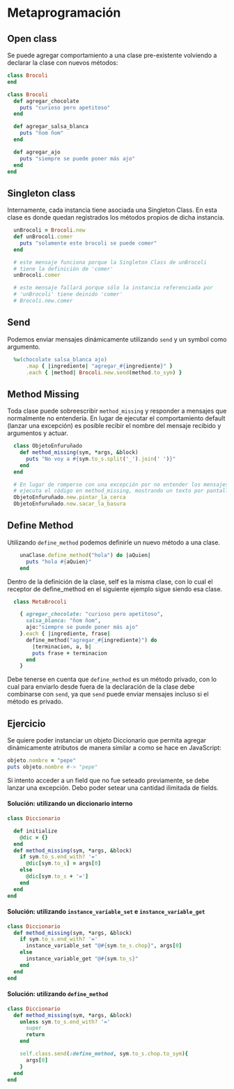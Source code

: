 # Metaprogramación

## Open class

Se puede agregar comportamiento a una clase pre-existente volviendo a declarar la clase con nuevos métodos:

```ruby
class Brocoli
end

class Brocoli
  def agregar_chocolate
    puts "curioso pero apetitoso"
  end

  def agregar_salsa_blanca
    puts "ñom ñom"
  end

  def agregar_ajo
    puts "siempre se puede poner más ajo"
  end
end
```

## Singleton class

Internamente, cada instancia tiene asociada una Singleton Class.
En esta clase es donde quedan registrados los métodos propios de dicha instancia.

```ruby
  unBrocoli = Brocoli.new
  def unBrocoli.comer
    puts "solamente este brocoli se puede comer"
  end

  # este mensaje funciona porque la Singleton Class de unBrocoli
  # tiene la definición de 'comer'
  unBrocoli.comer

  # este mensaje fallará porque sólo la instancia referenciada por
  # 'unBrocoli' tiene deinido 'comer'
  # Brocoli.new.comer 
```

## Send

Podemos enviar mensajes dinámicamente utilizando `send` y un symbol como argumento.

```ruby
  %w(chocolate salsa_blanca ajo)
      .map { |ingrediente| "agregar_#{ingrediente}" }
      .each { |method| Brocoli.new.send(method.to_sym) }
```

## Method Missing

Toda clase puede sobreescribir `method_missing` y responder a mensajes que normalmente no entendería.
En lugar de ejecutar el comportamiento default (lanzar una excepción) es posible recibir el nombre del mensaje recibido y
argumentos y actuar.

```ruby
  class ObjetoEnfuruñado
    def method_missing(sym, *args, &block)
      puts "No voy a #{sym.to_s.split('_').join(' ')}"
    end
  end

  # En lugar de romperse con una excepción por no entender los mensajes
  # ejecuta el código en method_missing, mostrando un texto por pantalla.
  ObjetoEnfuruñado.new.pintar_la_cerca
  ObjetoEnfuruñado.new.sacar_la_basura

```

## Define Method

Utilizando `define_method` podemos definirle un nuevo método a una clase.

```ruby
    unaClase.define_method("hola") do |aQuien|
      puts "hola #{aQuien}"
    end
```
Dentro de la definición de la clase, self es la misma clase, con lo cual
el receptor de define_method en el siguiente ejemplo sigue siendo esa clase.

```ruby
  class MetaBrocoli

    { agregar_chocolate: "curioso pero apetitoso",
      salsa_blanca: "ñom ñom",
      ajo:"siempre se puede poner más ajo"
    }.each { |ingrediente, frase|
      define_method("agregar_#{ingrediente}") do
        |terminacion, a, b|
        puts frase + terminacion
      end
    }
```

Debe tenerse en cuenta que `define_method` es un método privado, con lo cual
para enviarlo desde fuera de la declaración de la clase debe combinarse con `send`, ya que `send`
puede enviar mensajes incluso si el método es privado.

## Ejercicio

Se quiere poder instanciar un objeto Diccionario
que permita agregar dinámicamente atributos de manera similar a
como se hace en JavaScript:

```ruby
objeto.nombre = "pepe"
puts objeto.nombre #-> "pepe"
```
Si intento acceder a un field que no fue seteado previamente, se debe lanzar una excepción.
Debo poder setear una cantidad ilimitada de fields.

#### Solución: utilizando un diccionario interno

```ruby
class Diccionario

  def initialize
    @dic = {}
  end
  def method_missing(sym, *args, &block)
    if sym.to_s.end_with? '='
      @dic[sym.to_s] = args[0]
    else
      @dic[sym.to_s + '=']
    end
  end
end
```

#### Solución: utilizando `instance_variable_set` e `instance_variable_get`

```ruby
class Diccionario
  def method_missing(sym, *args, &block)
    if sym.to_s.end_with? '='
      instance_variable_set "@#{sym.to_s.chop}", args[0]
    else
      instance_variable_get "@#{sym.to_s}"
    end
  end
end
```

#### Solución: utilizando `define_method`

```ruby
class Diccionario
  def method_missing(sym, *args, &block)
    unless sym.to_s.end_with? '='
      super
      return
    end

    self.class.send(:define_method, sym.to_s.chop.to_sym){
      args[0]
    }
  end
end
```

